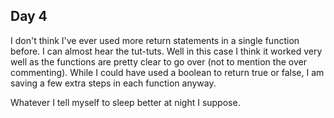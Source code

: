 ## Day 4

I don't think I've ever used more return statements in a single function before. I can almost hear the tut-tuts. Well in this case I think it worked very well as the functions are pretty clear to go over (not to mention the over commenting). While I could have used a boolean to return true or false, I am saving a few extra steps in each function anyway. 

Whatever I tell myself to sleep better at night I suppose. 